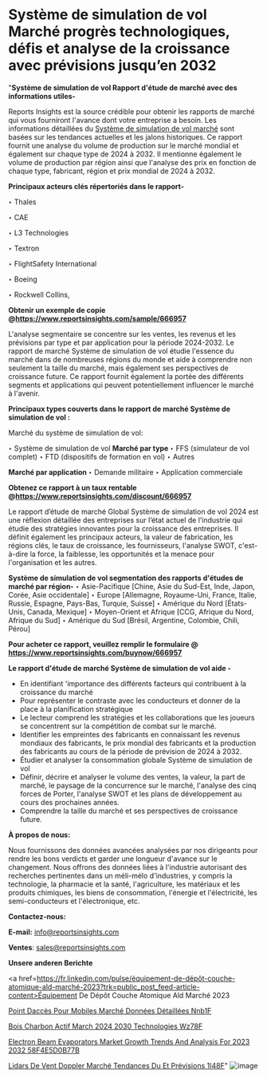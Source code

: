 # Système de simulation de vol Marché progrès technologiques, défis et analyse de la croissance avec prévisions jusqu’en 2032

"<strong>Système de simulation de vol Rapport d'étude de marché avec des informations utiles-</strong>

Reports Insights est la source crédible pour obtenir les rapports de marché qui vous fourniront l'avance dont votre entreprise a besoin. Les informations détaillées du <a href=https://www.reportsinsights.com/sample/666957>Système de simulation de vol marché</a> sont basées sur les tendances actuelles et les jalons historiques. Ce rapport fournit une analyse du volume de production sur le marché mondial et également sur chaque type de 2024 à 2032. Il mentionne également le volume de production par région ainsi que l'analyse des prix en fonction de chaque type, fabricant, région et prix mondial de 2024 à 2032.

<b>Principaux acteurs clés répertoriés dans le rapport-</b>

‣ Thales

‣ CAE

‣ L3 Technologies

‣ Textron

‣ FlightSafety International

‣ Boeing

‣ Rockwell Collins,

<strong><b>Obtenir un exemple de copie @</b></strong><a href=https://www.reportsinsights.com/sample/666957><strong><b>https://www.reportsinsights.com/sample/666957</b></strong></a>

L'analyse segmentaire se concentre sur les ventes, les revenus et les prévisions par type et par application pour la période 2024-2032. Le rapport de marché Système de simulation de vol étudie l'essence du marché dans de nombreuses régions du monde et aide à comprendre non seulement la taille du marché, mais également ses perspectives de croissance future. Ce rapport fournit également la portée des différents segments et applications qui peuvent potentiellement influencer le marché à l'avenir.

<strong>Principaux types couverts dans le rapport de marché Système de simulation de vol :</strong>

Marché du système de simulation de vol:

‣  Système de simulation de vol <strong> Marché <strong> par type </strong> </strong>
‣ FFS (simulateur de vol complet)
‣ FTD (dispositifs de formation en vol)
‣ Autres

<strong>Marché par application </strong>
‣ Demande militaire
‣ Application commerciale

<strong><b>Obtenez ce rapport à un taux rentable @</b></strong><a href=https://www.reportsinsights.com/discount/666957><strong><b>https://www.reportsinsights.com/discount/666957</b></strong></a>

Le rapport d’étude de marché Global Système de simulation de vol 2024 est une réflexion détaillée des entreprises sur l’état actuel de l’industrie qui étudie des stratégies innovantes pour la croissance des entreprises. Il définit également les principaux acteurs, la valeur de fabrication, les régions clés, le taux de croissance, les fournisseurs, l'analyse SWOT, c'est-à-dire la force, la faiblesse, les opportunités et la menace pour l'organisation et les autres.

<strong>Système de simulation de vol segmentation des rapports d'études de marché par région-</strong>
‣ Asie-Pacifique [Chine, Asie du Sud-Est, Inde, Japon, Corée, Asie occidentale]
‣ Europe [Allemagne, Royaume-Uni, France, Italie, Russie, Espagne, Pays-Bas, Turquie, Suisse]
‣ Amérique du Nord [États-Unis, Canada, Mexique]
‣ Moyen-Orient et Afrique [CCG, Afrique du Nord, Afrique du Sud]
‣ Amérique du Sud [Brésil, Argentine, Colombie, Chili, Pérou]

<strong>Pour acheter ce rapport, veuillez remplir le formulaire @   <a href=https://www.reportsinsights.com/buynow/666957>https://www.reportsinsights.com/buynow/666957</a></strong>

<strong>Le rapport d'étude de marché Système de simulation de vol aide -</strong>
<ul>
  <li>En identifiant 'importance des différents facteurs qui contribuent à la croissance du marché</li>
  <li>Pour représenter le contraste avec les conducteurs et donner de la place à la planification stratégique</li>
  <li>Le lecteur comprend les stratégies et les collaborations que les joueurs se concentrent sur la compétition de combat sur le marché.</li>
  <li>Identifier les empreintes des fabricants en connaissant les revenus mondiaux des fabricants, le prix mondial des fabricants et la production des fabricants au cours de la période de prévision de 2024 à 2032.</li>
  <li>Étudier et analyser la consommation globale Système de simulation de vol</li>
  <li>Définir, décrire et analyser le volume des ventes, la valeur, la part de marché, le paysage de la concurrence sur le marché, l'analyse des cinq forces de Porter, l'analyse SWOT et les plans de développement au cours des prochaines années.</li>
  <li>Comprendre la taille du marché et ses perspectives de croissance future.</li>
</ul>
<strong>À propos de nous:</strong>

Nous fournissons des données avancées analysées par nos dirigeants pour rendre les bons verdicts et garder une longueur d'avance sur le changement. Nous offrons des données liées à l'industrie autorisant des recherches pertinentes dans un méli-mélo d'industries, y compris la technologie, la pharmacie et la santé, l'agriculture, les matériaux et les produits chimiques, les biens de consommation, l'énergie et l'électricité, les semi-conducteurs et l'électronique, etc.

<strong>Contactez-nous:</strong>

<strong>E-mail:</strong> <a href=mailto:info@reportsinsights.com>info@reportsinsights.com</a>

<strong>Ventes</strong>: <a href=mailto:sales@reportsinsights.com>sales@reportsinsights.com</a>

<strong>Unsere anderen Berichte</strong>

<a href=https://fr.linkedin.com/pulse/équipement-de-dépôt-couche-atomique-ald-marché-2023?trk=public_post_feed-article-content>Équipement De Dépôt Couche Atomique Ald Marché 2023</a>

<a href=https://fr.linkedin.com/pulse/point-daccès-pour-mobiles-marché-données-détaillées-nnb1f/>Point Daccès Pour Mobiles Marché Données Détaillées Nnb1F</a>

<a href=https://www.linkedin.com/pulse/bois-charbon-actif-march%C3%A9-2024-2030-technologies-wz78f/>Bois Charbon Actif March 2024 2030 Technologies Wz78F</a>

<a href=https://medium.com/@yadavahaan91/electron-beam-evaporators-market-growth-trends-and-analysis-for-2023-2032-58f4e5d0b77b>Electron Beam Evaporators Market Growth Trends And Analysis For 2023 2032 58F4E5D0B77B</a>

<a href=https://fr.linkedin.com/pulse/lidars-de-vent-doppler-marché-tendances-du-et-prévisions-1i48f/>Lidars De Vent Doppler Marché Tendances Du Et Prévisions 1I48F</a>"
![image](https://github.com/daminid12/RImarketgrowth/assets/158430485/f898d881-0acf-445b-8e34-9de6822c05e1)
